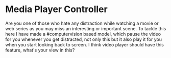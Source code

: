 # Media Player Controller

Are you one of those who hate any distraction while watching a movie or web series as you may miss an interesting or important scene. To tackle this here I have made a #computervision based model, which pause the video for you whenever you get distracted, not only this but it also play it for you when you start looking back to screen. I think video player should have this feature, what's your view in this? 
 
